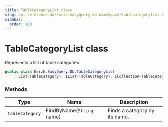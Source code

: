 ```yaml
---
title: TableCategoryList class
slug: api-reference-4x/korzh-easyquery-db-namespace/tablecategorylist-class
sidebar:
  order: 100
---
```

# TableCategoryList class

Represents a list of table categories
```csharp
public class Korzh.EasyQuery.Db.TableCategoryList
    : List<TableCategory>, IList<TableCategory>, ICollection<TableCategory>, IEnumerable<TableCategory>, IEnumerable, IList, ICollection, IReadOnlyList<TableCategory>, IReadOnlyCollection<TableCategory>

```

### Methods

| Type | Name | Description | 
| --- | --- | --- | 
| `TableCategory` | FindByName(`String` name) | Finds a category by its name. |
